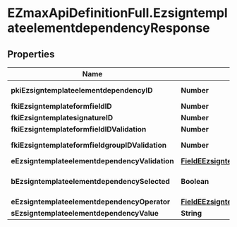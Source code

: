 # EZmaxApiDefinitionFull.EzsigntemplateelementdependencyResponse

## Properties

Name | Type | Description | Notes
------------ | ------------- | ------------- | -------------
**pkiEzsigntemplateelementdependencyID** | **Number** | The unique ID of the Ezsigntemplateelementdependency | 
**fkiEzsigntemplateformfieldID** | **Number** | The unique ID of the Ezsigntemplateformfield | [optional] 
**fkiEzsigntemplatesignatureID** | **Number** | The unique ID of the Ezsigntemplatesignature | [optional] 
**fkiEzsigntemplateformfieldIDValidation** | **Number** | The unique ID of the Ezsigntemplateformfield | [optional] 
**fkiEzsigntemplateformfieldgroupIDValidation** | **Number** | The unique ID of the Ezsigntemplateformfieldgroup | [optional] 
**eEzsigntemplateelementdependencyValidation** | [**FieldEEzsigntemplateelementdependencyValidation**](FieldEEzsigntemplateelementdependencyValidation.md) |  | 
**bEzsigntemplateelementdependencySelected** | **Boolean** | Whether if it&#39;s selected or not when using eEzsigntemplateelementdependencyValidation &#x3D; Selected | [optional] 
**eEzsigntemplateelementdependencyOperator** | [**FieldEEzsigntemplateelementdependencyOperator**](FieldEEzsigntemplateelementdependencyOperator.md) |  | [optional] 
**sEzsigntemplateelementdependencyValue** | **String** | The value of the Ezsignelementdependency | [optional] 


